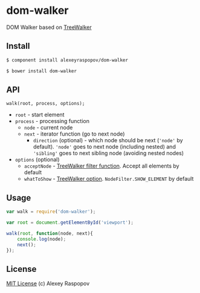 # dom-walker

DOM Walker based on [TreeWalker](https://developer.mozilla.org/en-US/docs/Web/API/TreeWalker)

## Install

```bash
$ component install alexeyraspopov/dom-walker
```

```bash
$ bower install dom-walker
```

## API

	walk(root, process, options);

 * `root` - start element
 * `process` - processing function
   * `node` - current node
   * `next` - iterator function (go to next node)
     * `direction` (optional) - which node should be next (`'node'` by default). `'node'` goes to next node (including nested) and `'sibling'` goes to next sibling node (avoiding nested nodes)
 * `options` (optional)
   * `acceptNode` - [TreeWalker filter function](https://developer.mozilla.org/en-US/docs/Web/API/TreeWalker.filter). Accept all elements by default
   * `whatToShow` - [TreeWalker option](https://developer.mozilla.org/en-US/docs/Web/API/TreeWalker.whatToShow). `NodeFilter.SHOW_ELEMENT` by default

## Usage

```javascript
var walk = require('dom-walker');

var root = document.getElementById('viewport');

walk(root, function(node, next){
	console.log(node);
	next();
});
```

## License

[MIT License](http://en.wikipedia.org/wiki/MIT_License) (c) Alexey Raspopov
